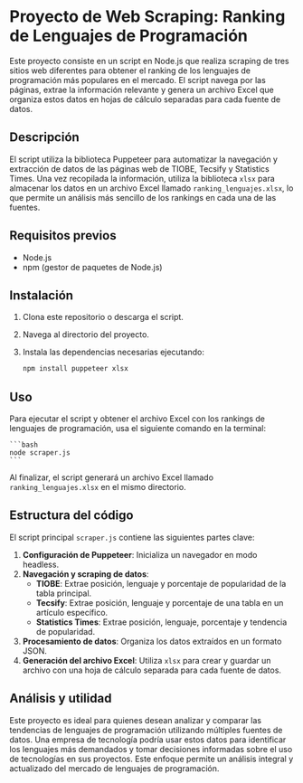 # Proyecto de Web Scraping: Ranking de Lenguajes de Programación

Este proyecto consiste en un script en Node.js que realiza scraping de tres sitios web diferentes para obtener el ranking de los lenguajes de programación más populares en el mercado. El script navega por las páginas, extrae la información relevante y genera un archivo Excel que organiza estos datos en hojas de cálculo separadas para cada fuente de datos.

## Descripción

El script utiliza la biblioteca Puppeteer para automatizar la navegación y extracción de datos de las páginas web de TIOBE, Tecsify y Statistics Times. Una vez recopilada la información, utiliza la biblioteca `xlsx` para almacenar los datos en un archivo Excel llamado `ranking_lenguajes.xlsx`, lo que permite un análisis más sencillo de los rankings en cada una de las fuentes.

## Requisitos previos

- Node.js
- npm (gestor de paquetes de Node.js)

## Instalación

1. Clona este repositorio o descarga el script.
2. Navega al directorio del proyecto.
3. Instala las dependencias necesarias ejecutando:

    ```bash
    npm install puppeteer xlsx
    ```

## Uso

Para ejecutar el script y obtener el archivo Excel con los rankings de lenguajes de programación, usa el siguiente comando en la terminal:

    ```bash
    node scraper.js
    ```

Al finalizar, el script generará un archivo Excel llamado `ranking_lenguajes.xlsx` en el mismo directorio.

## Estructura del código

El script principal `scraper.js` contiene las siguientes partes clave:

1. **Configuración de Puppeteer**: Inicializa un navegador en modo headless.
2. **Navegación y scraping de datos**: 
   - **TIOBE**: Extrae posición, lenguaje y porcentaje de popularidad de la tabla principal.
   - **Tecsify**: Extrae posición, lenguaje y porcentaje de una tabla en un artículo específico.
   - **Statistics Times**: Extrae posición, lenguaje, porcentaje y tendencia de popularidad.
3. **Procesamiento de datos**: Organiza los datos extraídos en un formato JSON.
4. **Generación del archivo Excel**: Utiliza `xlsx` para crear y guardar un archivo con una hoja de cálculo separada para cada fuente de datos.

## Análisis y utilidad

Este proyecto es ideal para quienes desean analizar y comparar las tendencias de lenguajes de programación utilizando múltiples fuentes de datos. Una empresa de tecnología podría usar estos datos para identificar los lenguajes más demandados y tomar decisiones informadas sobre el uso de tecnologías en sus proyectos. Este enfoque permite un análisis integral y actualizado del mercado de lenguajes de programación.
